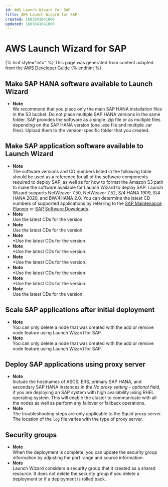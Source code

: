 ```yaml
---
id: AWS Launch Wizard for SAP
title: AWS Launch Wizard for SAP
created: 1683841041000
updated: 1683841041000
---
```

# AWS Launch Wizard for SAP

{% hint style="info" %}
This page was generated from content adapted from the [AWS Developer Guide](https://github.com/awsdocs/aws-launch-wizard-user-guide.git)
{% endhint %}

## Make SAP HANA software available to Launch Wizard

- **Note**  
We recommend that you place only the main SAP HANA installation files in the S3 bucket\. Do not place multiple SAP HANA versions in the same folder\. SAP provides the software as a single \.zip file or as multiple files depending on the SAP HANA version \(one \.exe file and multiple \.rar files\)\. Upload them to the version\-specific folder that you created\.


## Make SAP application software available to Launch Wizard

- **Note**  
The software versions and CD numbers listed in the following table should be used as a reference for all of the software components required to deploy SAP, as well as for how to format the Amazon S3 path to make the software available for Launch Wizard to deploy SAP\. Launch Wizard supports NetWeaver 7\.50, NetWeaver 7\.52, S/4 HANA 1909, S/4 HANA 2020, and BW/4HANA 2\.0\. You can determine the latest CD numbers of supported applications by referring to the [SAP Maintenance Planner](https://support.sap.com/en/alm/solution-manager/processes-72/maintenance-planner.html) or [SAP Software Downloads](https://support.sap.com/en/my-support/software-downloads.html)\.
- **Note**  
Use the latest CDs for the version\.
- **Note**  
Use the latest CDs for the version\.
- **Note**  
\*Use the latest CDs for the version\.
- **Note**  
\*Use the latest CDs for the version\.
- **Note**  
\*Use the latest CDs for the version\.
- **Note**  
\*Use the latest CDs for the version\.
- **Note**  
\*Use the latest CDs for the version\.
- **Note**  
Use the latest CDs for the version\.


## Scale SAP applications after initial deployment

- **Note**  
You can only delete a node that was created with the add or remove node feature using Launch Wizard for SAP\.
- **Note**  
You can only delete a node that was created with the add or remove node feature using Launch Wizard for SAP\.


## Deploy SAP applications using proxy server

- **Note**  
Include the hostnames of ASCS, ERS, primary SAP HANA, and secondary SAP HANA instances in the *No proxy setting \- optional* field, if you are deploying an SAP system with high availability using RHEL operating system\. This will enable the cluster to communicate with all the nodes as well as perform any failover or failback operations\.
- **Note**  
The troubleshooting steps are only applicable to the Squid proxy server\. The location of the `log` file varies with the type of proxy server\.


## Security groups

- **Note**  
When the deployment is complete, you can update the security group information by adjusting the port range and source information\.
- **Note**  
Launch Wizard considers a security group that it created as a shared resource\. It does not delete the security group if you delete a deployment or if a deployment is rolled back\.

